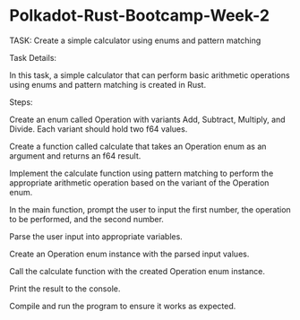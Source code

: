 # Polkadot-Rust-Bootcamp-Week-2
TASK: Create a simple calculator using enums and pattern matching

Task Details:

In this task, a simple calculator that can perform basic arithmetic operations using enums and pattern matching is created in Rust.

Steps:

Create an enum called Operation with variants Add, Subtract, Multiply, and Divide. Each variant should hold two f64 values.

Create a function called calculate that takes an Operation enum as an argument and returns an f64 result.

Implement the calculate function using pattern matching to perform the appropriate arithmetic operation based on the variant of the Operation enum.

In the main function, prompt the user to input the first number, the operation to be performed, and the second number.

Parse the user input into appropriate variables.

Create an Operation enum instance with the parsed input values.

Call the calculate function with the created Operation enum instance.

Print the result to the console.

Compile and run the program to ensure it works as expected.


